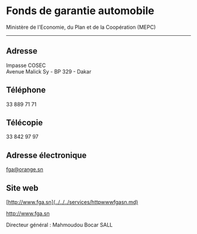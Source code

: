 # Fonds de garantie automobile

Ministère de l'Economie, du Plan et de la Coopération (MEPC)  

---------------------------------------------------------------

**Adresse**
-----------

Impasse COSEC  
Avenue Malick Sy - BP 329 - Dakar

**Téléphone**
-------------

33 889 71 71

**Télécopie**
-------------

33 842 97 97

**Adresse électronique**
------------------------

[fga@orange.sn](../../../services/fgaorangesn.md)

**Site web**
------------

[http://www.fga.sn](../../../services/httpwwwfgasn.md)

http://www.fga.sn

Directeur général : Mahmoudou Bocar SALL